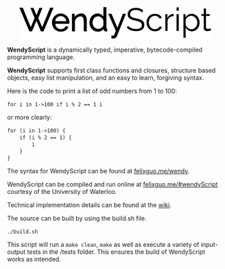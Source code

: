<p align="center" >
<img src="https://raw.githubusercontent.com/fg123/wendy/master/docs/logo.png" height="74px" alt="WendyScript" title="WendyScript">
</p>

**WendyScript** is a dynamically typed, imperative, bytecode-compiled programming language.

**WendyScript** supports first class functions and closures, structure based objects, easy list manipulation, and an easy to learn, forgiving syntax.

Here is the code to print a list of odd numbers from 1 to 100:
```
for i in 1->100 if i % 2 == 1 i
```
or more clearly:
```
for (i in 1->100) {
    if (i % 2 == 1) {
        i
    }
}
```

The syntax for WendyScript can be found at [felixguo.me/wendy](http://felixguo.me/wendy).

WendyScript can be compiled and run online at [felixguo.me/#wendyScript](http://felixguo.me/#wendyScript) courtesy of the University of Waterloo.

Technical implementation details can be found at the [wiki](https://github.com/fg123/wendy/wiki).

The source can be built by using the build.sh file.
```
./build.sh
```
This script will run a `make clean`, `make` as well as execute a variety of input-output tests in the /tests folder.
This ensures the build of WendyScript works as intended.
